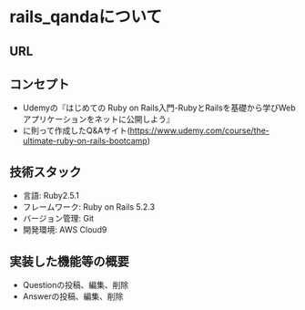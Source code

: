 # rails_qandaについて

## URL


## コンセプト
- Udemyの『はじめての Ruby on Rails入門-RubyとRailsを基礎から学びWebアプリケーションをネットに公開しよう』
- に則って作成したQ&Aサイト(https://www.udemy.com/course/the-ultimate-ruby-on-rails-bootcamp)

## 技術スタック
- 言語: Ruby2.5.1
- フレームワーク: Ruby on Rails 5.2.3
- バージョン管理: Git
- 開発環境: AWS Cloud9

## 実装した機能等の概要
- Questionの投稿、編集、削除
- Answerの投稿、編集、削除